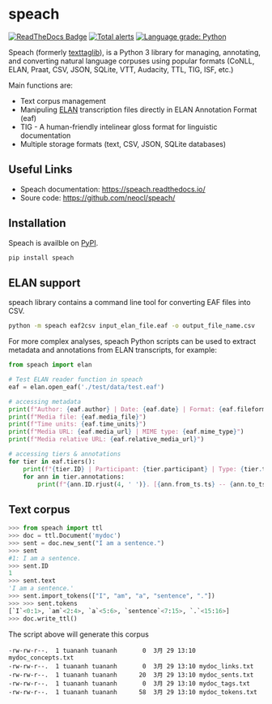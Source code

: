 # speach

[![ReadTheDocs Badge](https://readthedocs.org/projects/speach/badge/?version=latest&style=plastic)](https://speach.readthedocs.io/)
[![Total alerts](https://img.shields.io/lgtm/alerts/g/neocl/speach.svg?logo=lgtm&logoWidth=18)](https://lgtm.com/projects/g/neocl/speach/alerts/)
[![Language grade: Python](https://img.shields.io/lgtm/grade/python/g/neocl/speach.svg?logo=lgtm&logoWidth=18)](https://lgtm.com/projects/g/neocl/speach/context:python)

Speach (formerly [texttaglib](https://github.com/letuananh/texttaglib/)), is a Python 3 library for managing, annotating, and converting natural language corpuses using popular formats (CoNLL, ELAN, Praat, CSV, JSON, SQLite, VTT, Audacity, TTL, TIG, ISF, etc.)

Main functions are:

- Text corpus management
- Manipuling [ELAN](https://archive.mpi.nl/tla/elan/download>) transcription files directly in ELAN Annotation Format (eaf)
- TIG - A human-friendly intelinear gloss format for linguistic documentation
- Multiple storage formats (text, CSV, JSON, SQLite databases)

## Useful Links

- Speach documentation: https://speach.readthedocs.io/
- Soure code: https://github.com/neocl/speach/

## Installation

Speach is availble on [PyPI](https://pypi.org/project/speach/).

```bash
pip install speach
```

## ELAN support

speach library contains a command line tool for converting EAF files into CSV.

```bash
python -m speach eaf2csv input_elan_file.eaf -o output_file_name.csv
```

For more complex analyses, speach Python scripts can be used to extract metadata and annotations from ELAN transcripts, for example:

``` python
from speach import elan

# Test ELAN reader function in speach
eaf = elan.open_eaf('./test/data/test.eaf')

# accessing metadata
print(f"Author: {eaf.author} | Date: {eaf.date} | Format: {eaf.fileformat} | Version: {eaf.version}")
print(f"Media file: {eaf.media_file}")
print(f"Time units: {eaf.time_units}")
print(f"Media URL: {eaf.media_url} | MIME type: {eaf.mime_type}")
print(f"Media relative URL: {eaf.relative_media_url}")

# accessing tiers & annotations
for tier in eaf.tiers():
    print(f"{tier.ID} | Participant: {tier.participant} | Type: {tier.type_ref}")
    for ann in tier.annotations:
        print(f"{ann.ID.rjust(4, ' ')}. [{ann.from_ts.ts} -- {ann.to_ts.ts}] {ann.value}")
```

## Text corpus

```python
>>> from speach import ttl
>>> doc = ttl.Document('mydoc')
>>> sent = doc.new_sent("I am a sentence.")
>>> sent
#1: I am a sentence.
>>> sent.ID
1
>>> sent.text
'I am a sentence.'
>>> sent.import_tokens(["I", "am", "a", "sentence", "."])
>>> >>> sent.tokens
[`I`<0:1>, `am`<2:4>, `a`<5:6>, `sentence`<7:15>, `.`<15:16>]
>>> doc.write_ttl()
```

The script above will generate this corpus

```
-rw-rw-r--.  1 tuananh tuananh       0  3月 29 13:10 mydoc_concepts.txt
-rw-rw-r--.  1 tuananh tuananh       0  3月 29 13:10 mydoc_links.txt
-rw-rw-r--.  1 tuananh tuananh      20  3月 29 13:10 mydoc_sents.txt
-rw-rw-r--.  1 tuananh tuananh       0  3月 29 13:10 mydoc_tags.txt
-rw-rw-r--.  1 tuananh tuananh      58  3月 29 13:10 mydoc_tokens.txt
```
